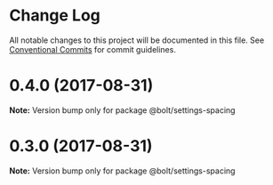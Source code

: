 # Change Log

All notable changes to this project will be documented in this file.
See [Conventional Commits](https://conventionalcommits.org) for commit guidelines.

<a name="0.4.0"></a>
# 0.4.0 (2017-08-31)




**Note:** Version bump only for package @bolt/settings-spacing

<a name="0.3.0"></a>
# 0.3.0 (2017-08-31)




**Note:** Version bump only for package @bolt/settings-spacing
